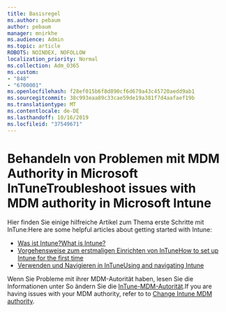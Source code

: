 ```yaml
---
title: Basisregel
ms.author: pebaum
author: pebaum
manager: mnirkhe
ms.audience: Admin
ms.topic: article
ROBOTS: NOINDEX, NOFOLLOW
localization_priority: Normal
ms.collection: Adm_O365
ms.custom:
- "848"
- "6700001"
ms.openlocfilehash: f28ef015b6f8d890cf6d679a43c45720aedd9ab1
ms.sourcegitcommit: 38c993eaa89c33cae59de19a381f7d4aafaef19b
ms.translationtype: MT
ms.contentlocale: de-DE
ms.lasthandoff: 10/16/2019
ms.locfileid: "37549671"
---
```

# <a name="troubleshoot-issues-with-mdm-authority-in-microsoft-intune"></a><span data-ttu-id="19664-102">Behandeln von Problemen mit MDM Authority in Microsoft InTune</span><span class="sxs-lookup"><span data-stu-id="19664-102">Troubleshoot issues with MDM authority in Microsoft Intune</span></span>

<span data-ttu-id="19664-103">Hier finden Sie einige hilfreiche Artikel zum Thema erste Schritte mit InTune:</span><span class="sxs-lookup"><span data-stu-id="19664-103">Here are some helpful articles about getting started with Intune:</span></span>

- [<span data-ttu-id="19664-104">Was ist Intune?</span><span class="sxs-lookup"><span data-stu-id="19664-104">What is Intune?</span></span>](https://docs.microsoft.com/intune/what-is-intune)
- [<span data-ttu-id="19664-105">Vorgehensweise zum erstmaligen Einrichten von InTune</span><span class="sxs-lookup"><span data-stu-id="19664-105">How to set up Intune for the first time</span></span>](https://docs.microsoft.com/intune/setup-steps)
- [<span data-ttu-id="19664-106">Verwenden und Navigieren in InTune</span><span class="sxs-lookup"><span data-stu-id="19664-106">Using and navigating Intune</span></span>](https://docs.microsoft.com/intune/tutorial-walkthrough-intune-portal)

<span data-ttu-id="19664-107">Wenn Sie Probleme mit ihrer MDM-Autorität haben, lesen Sie die Informationen unter So ändern Sie die [InTune-MDM-Autorität](https://docs.microsoft.com/alchemyinsights/change-mdm-authority).</span><span class="sxs-lookup"><span data-stu-id="19664-107">If you are having issues with your MDM authority, refer to to [Change Intune MDM authority](https://docs.microsoft.com/alchemyinsights/change-mdm-authority).</span></span>